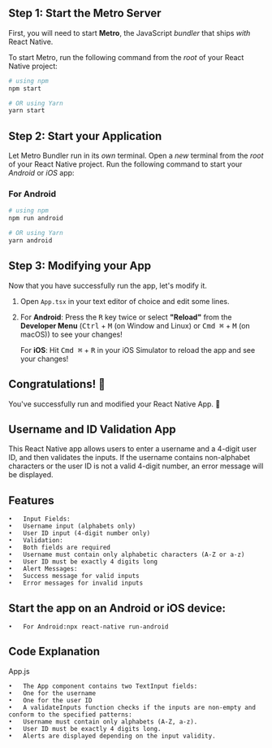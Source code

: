 ## Step 1: Start the Metro Server

First, you will need to start **Metro**, the JavaScript _bundler_ that ships _with_ React Native.

To start Metro, run the following command from the _root_ of your React Native project:

```bash
# using npm
npm start

# OR using Yarn
yarn start
```

## Step 2: Start your Application

Let Metro Bundler run in its _own_ terminal. Open a _new_ terminal from the _root_ of your React Native project. Run the following command to start your _Android_ or _iOS_ app:

### For Android

```bash
# using npm
npm run android

# OR using Yarn
yarn android
```
## Step 3: Modifying your App

Now that you have successfully run the app, let's modify it.

1. Open `App.tsx` in your text editor of choice and edit some lines.
2. For **Android**: Press the <kbd>R</kbd> key twice or select **"Reload"** from the **Developer Menu** (<kbd>Ctrl</kbd> + <kbd>M</kbd> (on Window and Linux) or <kbd>Cmd ⌘</kbd> + <kbd>M</kbd> (on macOS)) to see your changes!

   For **iOS**: Hit <kbd>Cmd ⌘</kbd> + <kbd>R</kbd> in your iOS Simulator to reload the app and see your changes!

## Congratulations! :tada:

You've successfully run and modified your React Native App. :partying_face:

## Username and ID Validation App

This React Native app allows users to enter a username and a 4-digit user ID, and then validates the inputs. If the username contains non-alphabet characters or the user ID is not a valid 4-digit number, an error message will be displayed.

## Features

	•	Input Fields:
	•	Username input (alphabets only)
	•	User ID input (4-digit number only)
	•	Validation:
	•	Both fields are required
	•	Username must contain only alphabetic characters (A-Z or a-z)
	•	User ID must be exactly 4 digits long
	•	Alert Messages:
	•	Success message for valid inputs
	•	Error messages for invalid inputs

## Start the app on an Android or iOS device:

	•	For Android:npx react-native run-android

## Code Explanation

App.js

	•	The App component contains two TextInput fields:
	•	One for the username
	•	One for the user ID
	•	A validateInputs function checks if the inputs are non-empty and conform to the specified patterns:
	•	Username must contain only alphabets (A-Z, a-z).
	•	User ID must be exactly 4 digits long.
	•	Alerts are displayed depending on the input validity.
